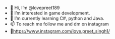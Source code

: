 - 👋 Hi, I’m @lovepreet189
- 👀 I’m interested in game development.
- 🌱 I’m currently learning C#, python and Java.
- 📫 To reach me follow me and dm on instagram 
- 💌https://www.instagram.com/love.preet_singh1/
<!---
lovepreet189/lovepreet189 is a ✨ special ✨ repository because its `README.md` (this file) appears on your GitHub profile.
You can click the Preview link to take a look at your changes.
--->
